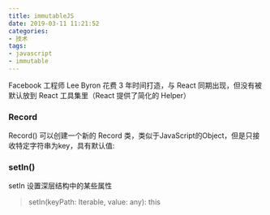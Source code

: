 ```yaml
---
title: immutableJS
date: 2019-03-11 11:21:52
categories:
- 技术
tags:
- javascript
- immutable
---
```

Facebook 工程师 Lee Byron 花费 3 年时间打造，与 React 同期出现，但没有被默认放到 React 工具集里（React 提供了简化的 Helper）
### Record
Record() 可以创建一个新的 Record 类，类似于JavaScript的Object，但是只接收特定字符串为key，具有默认值:
### setIn()
setIn 设置深层结构中的某些属性
> setIn(keyPath: Iterable<any>, value: any): this
